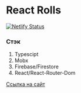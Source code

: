 # React Rolls

[![Netlify Status](https://api.netlify.com/api/v1/badges/c630c6e2-fc7b-4110-9629-2c385be851c1/deploy-status)](https://app.netlify.com/sites/ecstatic-meninsky-c65a3c/deploys)

### Стэк

1. Typescipt
2. Mobx
3. Firebase/Firestore
4. React/React-Router-Dom

[Ссылка на сайт](https://ecstatic-meninsky-c65a3c.netlify.app/)
